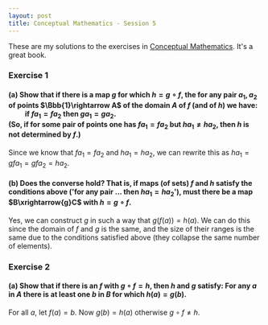 ```yaml
---
layout: post
title: Conceptual Mathematics - Session 5
---
```

These are my solutions to the exercises in [Conceptual Mathematics](http://www.amazon.com/Conceptual-Mathematics-First-Introduction-Categories/dp/052171916X/ref=sr_1_1?ie=UTF8&qid=1461549144&sr=8-1&keywords=conceptual+mathematics). It's a great book.

### **Exercise 1**

#### (a) Show that if there is a map $g$ for which $h=g\circ{f}$, the for any pair $a_1,a_2$ of points $\Bbb{1}\rightarrow A$ of the domain $A$ of $f$ (and of $h$) we have: <br/> $\qquad$if $fa_1=fa_2$ then $ga_1=ga_2$. <br/> (So, if for some pair of points one has $fa_1=fa_2$ but $ha_1\ne ha_2$, then $h$ is not determined by $f$.)

Since we know that $fa_1=fa_2$ and $ha_1=ha_2$, we can rewrite this as $ha_1=gfa_1=gfa_2=ha_2$.

#### (b) Does the converse hold? That is, if maps (of sets) $f$ and $h$ satisfy the conditions above ('for any pair ... then $ha_1=ha_2$'), must there be a map  $B\xrightarrow{g}C$ with $h=g\circ{f}$.

Yes, we can construct $g$ in such a way that $g(f(a))=h(a)$. We can do this since the domain of $f$ and $g$ is the same, and the size of their ranges is the same due to the conditions satisfied above (they collapse the same number of elements).   

### **Exercise 2**

#### (a) Show that if there is an $f$ with $g\circ{f}=h$, then $h$ and $g$ satisfy: For any $a$ in $A$ there is at least one $b$ in $B$ for which $h(a)=g(b)$.

For all $a$, let $f(a)=b$. Now $g(b)=h(a)$ otherwise $g\circ{f}\ne{h}$.
